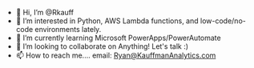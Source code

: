 - 👋 Hi, I’m @Rkauff
- 👀 I’m interested in Python, AWS Lambda functions, and low-code/no-code environments lately.
- 🌱 I’m currently learning Microsoft PowerApps/PowerAutomate
- 💞️ I’m looking to collaborate on Anything! Let's talk :)
- 📫 How to reach me.... email: Ryan@KauffmanAnalytics.com

<!---
Rkauff/Rkauff is a ✨ special ✨ repository because its `README.md` (this file) appears on your GitHub profile.
You can click the Preview link to take a look at your changes.
--->
